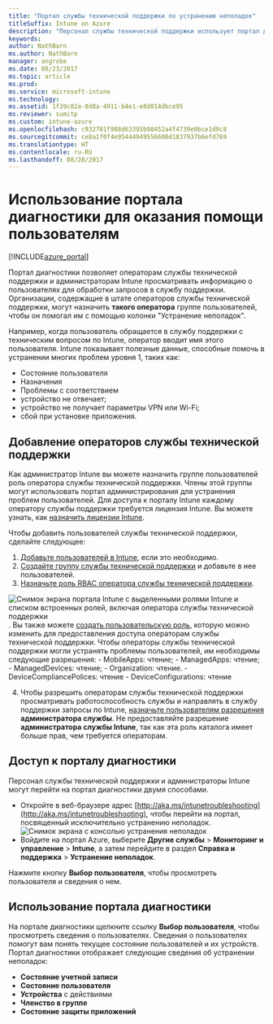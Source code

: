 ```yaml
---
title: "Портал службы технической поддержки по устранению неполадок"
titleSuffix: Intune on Azure
description: "Персонал службы технической поддержки использует портал диагностики для устранения технических проблем пользователей"
keywords: 
author: NathBarn
ms.author: NathBarn
manager: angrobe
ms.date: 08/23/2017
ms.topic: article
ms.prod: 
ms.service: microsoft-intune
ms.technology: 
ms.assetid: 1f39c02a-8d8a-4911-b4e1-e8d014dbce95
ms.reviewer: sumitp
ms.custom: intune-azure
ms.openlocfilehash: c932781f988d63395b98452a4f4739e0bce1d9c8
ms.sourcegitcommit: ce8a1f0f4e95444949556600d1837937b6efd769
ms.translationtype: HT
ms.contentlocale: ru-RU
ms.lasthandoff: 08/28/2017
---
```

# <a name="use-the-troubleshooting-portal-to-help-users"></a>Использование портала диагностики для оказания помощи пользователям

[!INCLUDE[azure_portal](./includes/azure_portal.md)]

Портал диагностики позволяет операторам службы технической поддержки и администраторам Intune просматривать информацию о пользователях для обработки запросов в службу поддержки. Организации, содержащие в штате операторов службы технической поддержки, могут назначить **такого оператора** группе пользователей, чтобы он помогал им с помощью колонки "Устранение неполадок".

Например, когда пользователь обращается в службу поддержки с техническим вопросом по Intune, оператор вводит имя этого пользователя. Intune показывает полезные данные, способные помочь в устранении многих проблем уровня 1, таких как:
- Состояние пользователя
- Назначения
- Проблемы с соответствием
- устройство не отвечает;
-   устройство не получает параметры VPN или Wi-Fi;
-   сбой при установке приложения.

## <a name="add-help-desk-operators"></a>Добавление операторов службы технической поддержки
Как администратор Intune вы можете назначить группе пользователей роль оператора службы технической поддержки. Члены этой группы могут использовать портал администрирования для устранения проблем пользователей. Для доступа к порталу Intune каждому оператору службы поддержки требуется лицензия Intune. Вы можете узнать, как [назначить лицензии Intune](licenses-assign.md).

Чтобы добавить пользователей службы технической поддержки, сделайте следующее:
1. [Добавьте пользователей в Intune](users-add.md), если это необходимо.
2. [Создайте группу службы технической поддержки](groups-add.md) и добавьте в нее пользователей.
3. [Назначьте роль RBAC оператора службы технической поддержки](role-based-access-control.md#built-in-roles).

  ![Снимок экрана портала Intune с выделенными ролями Intune и списком встроенных ролей, включая оператора службы технической поддержки](./media/help-desk-user-add.png). Вы также можете [создать пользовательскую роль](role-based-access-control.md#custom-roles), которую можно изменить для предоставления доступа операторам службы технической поддержки.  Чтобы операторы службы технической поддержки могли устранять проблемы пользователей, им необходимы следующие разрешения:
    - MobileApps: чтение;
    - ManagedApps: чтение;
    - ManagedDevices: чтение;
    - Organization: чтение.
    - DeviceCompliancePolices: чтение
    - DeviceConfigurations: чтение

4. Чтобы разрешить операторам службы технической поддержки просматривать работоспособность службы и направлять в службу поддержки запросы по Intune, [назначьте пользователям разрешения](https://docs.microsoft.com/azure/active-directory/active-directory-users-assign-role-azure-portal) **администратора службы**. Не предоставляйте разрешение **администратора службы Intune**, так как эта роль каталога имеет больше прав, чем требуется операторам.

## <a name="access-the-troubleshooting-portal"></a>Доступ к порталу диагностики

Персонал службы технической поддержки и администраторы Intune могут перейти на портал диагностики двумя способами.
- Откройте в веб-браузере адрес [http://aka.ms/intunetroubleshooting](http://aka.ms/intunetroubleshooting), чтобы перейти на портал, посвященный исключительно устранению неполадок.
  ![Снимок экрана с консолью устранения неполадок](./media/help-desk-console.png)
- Войдите на портал Azure, выберите **Другие службы** > **Мониторинг и управление** > **Intune**, а затем перейдите в раздел **Справка и поддержка** > **Устранение неполадок**.

Нажмите кнопку **Выбор пользователя**, чтобы просмотреть пользователя и сведения о нем.

## <a name="use-the-troubleshooting-portal"></a>Использование портала диагностики

На портале диагностики щелкните ссылку **Выбор пользователя**, чтобы просмотреть сведения о пользователях. Сведения о пользователях помогут вам понять текущее состояние пользователей и их устройств. Портал диагностики отображает следующие сведения об устранении неполадок:
- **Состояние учетной записи**
- **Состояние пользователя**
- **Устройства** с действиями
- **Членство в группе**
- **Состояние защиты приложений**
